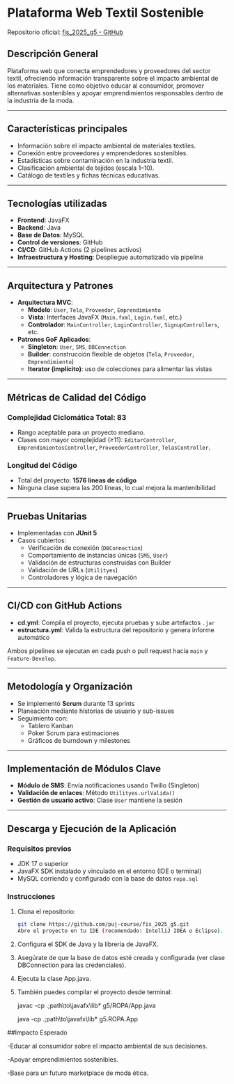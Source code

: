 # Plataforma Web Textil Sostenible

Repositorio oficial: [fis_2025_g5 - GitHub](https://github.com/puj-course/fis_2025_g5)

## Descripción General

Plataforma web que conecta emprendedores y proveedores del sector textil, ofreciendo información transparente sobre el impacto ambiental de los materiales. Tiene como objetivo educar al consumidor, promover alternativas sostenibles y apoyar emprendimientos responsables dentro de la industria de la moda.

---

##  Características principales

-  Información sobre el impacto ambiental de materiales textiles.
-  Conexión entre proveedores y emprendedores sostenibles.
-  Estadísticas sobre contaminación en la industria textil.
-  Clasificación ambiental de tejidos (escala 1–10).
-  Catálogo de textiles y fichas técnicas educativas.

---

##  Tecnologías utilizadas

- **Frontend**: JavaFX  
- **Backend**: Java  
- **Base de Datos**: MySQL  
- **Control de versiones**: GitHub  
- **CI/CD**: GitHub Actions (2 pipelines activos)  
- **Infraestructura y Hosting**: Despliegue automatizado vía pipeline

---

##  Arquitectura y Patrones

- **Arquitectura MVC**:
  - **Modelo**: `User`, `Tela`, `Proveedor`, `Emprendimiento`
  - **Vista**: Interfaces JavaFX (`Main.fxml`, `Login.fxml`, etc.)
  - **Controlador**: `MainController`, `LoginController`, `SignupControllers`, etc.
- **Patrones GoF Aplicados**:
  -  **Singleton**: `User`, `SMS`, `DBConnection`
  -  **Builder**: construcción flexible de objetos (`Tela`, `Proveedor`, `Emprendimiento`)
  -  **Iterator (implícito)**: uso de colecciones para alimentar las vistas

---

##  Métricas de Calidad del Código

###  Complejidad Ciclomática Total: 83

- Rango aceptable para un proyecto mediano.
- Clases con mayor complejidad (≥11): `EditarController`, `EmprendimientosController`, `ProveedorController`, `TelasController`.

###  Longitud del Código

- Total del proyecto: **1576 líneas de código**
- Ninguna clase supera las 200 líneas, lo cual mejora la mantenibilidad

---

##  Pruebas Unitarias

- Implementadas con **JUnit 5**
- Casos cubiertos:
  - Verificación de conexión (`DBConnection`)
  - Comportamiento de instancias únicas (`SMS`, `User`)
  - Validación de estructuras construidas con Builder
  - Validación de URLs (`Utilityes`)
  - Controladores y lógica de navegación

---

##  CI/CD con GitHub Actions

- **cd.yml**: Compila el proyecto, ejecuta pruebas y sube artefactos `.jar`
- **estructura.yml**: Valida la estructura del repositorio y genera informe automático

Ambos pipelines se ejecutan en cada push o pull request hacia `main` y `Feature-Develop`.

---

##  Metodología y Organización

- Se implementó **Scrum** durante 13 sprints
- Planeación mediante historias de usuario y sub-issues
- Seguimiento con:
  - Tablero Kanban
  - Poker Scrum para estimaciones
  - Gráficos de burndown y milestones

---

##  Implementación de Módulos Clave

-  **Módulo de SMS**: Envía notificaciones usando Twilio (Singleton)
-  **Validación de enlaces**: Método `Utilityes.urlValida()`
-  **Gestión de usuario activo**: Clase `User` mantiene la sesión

---

##  Descarga y Ejecución de la Aplicación

###  Requisitos previos

- JDK 17 o superior
- JavaFX SDK instalado y vinculado en el entorno (IDE o terminal)
- MySQL corriendo y configurado con la base de datos `ropa.sql`

###  Instrucciones

1. Clona el repositorio:
   ```bash
   git clone https://github.com/puj-course/fis_2025_g5.git
   Abre el proyecto en tu IDE (recomendado: IntelliJ IDEA o Eclipse).

2. Configura el SDK de Java y la librería de JavaFX.

3. Asegúrate de que la base de datos esté creada y configurada (ver clase DBConnection para las credenciales).

4. Ejecuta la clase App.java.

5. También puedes compilar el proyecto desde terminal:
   
   javac -cp .;path\to\javafx\lib\* g5/ROPA/App.java
   
   java -cp .;path\to\javafx\lib\* g5.ROPA.App
   

##Impacto Esperado

-Educar al consumidor sobre el impacto ambiental de sus decisiones.

-Apoyar emprendimientos sostenibles.

-Base para un futuro marketplace de moda ética.
